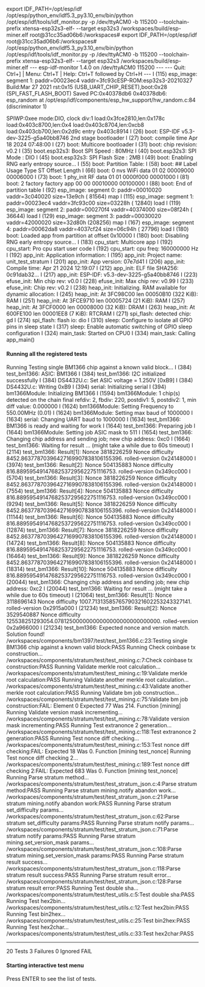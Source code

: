 export IDF_PATH=/opt/esp/idf
/opt/esp/python_env/idf5.3_py3.10_env/bin/python /opt/esp/idf/tools/idf_monitor.py -p /dev/ttyACM0 -b 115200 --toolchain-prefix xtensa-esp32s3-elf- --target esp32s3 /workspaces/build/esp-miner.elf
root@31cc35ad06b6:/workspaces# export IDF_PATH=/opt/esp/idf
root@31cc35ad06b6:/workspaces# /opt/esp/python_env/idf5.3_py3.10_env/bin/python /opt/esp/idf/tools/idf_monitor.py -p /dev/ttyACM0 -b 115200 --toolchain-prefix xtensa-esp32s3-elf- --target esp32s3 /workspaces/build/esp-miner.elf
--- esp-idf-monitor 1.4.0 on /dev/ttyACM0 115200 ---
--- Quit: Ctrl+] | Menu: Ctrl+T | Help: Ctrl+T followed by Ctrl+H ---
I (115) esp_image: segment 1: paddr=00023ec4 vaddr=3fc93cESP-ROM:esp32s3-20210327
Build:Mar 27 2021
rst:0x15 (USB_UART_CHIP_RESET),boot:0x28 (SPI_FAST_FLASH_BOOT)
Saved PC:0x40378db6
0x40378db6: esp_random at /opt/esp/idf/components/esp_hw_support/hw_random.c:84 (discriminator 1)

SPIWP:0xee
mode:DIO, clock div:1
load:0x3fce2810,len:0x178c
load:0x403c8700,len:0x4
load:0x403c8704,len:0xcb8
load:0x403cb700,len:0x2d9c
entry 0x403c8914
I (26) boot: ESP-IDF v5.3-dev-3225-g5a40bb8746 2nd stage bootloader
I (27) boot: compile time Apr 18 2024 07:48:00
I (27) boot: Multicore bootloader
I (31) boot: chip revision: v0.2
I (35) boot.esp32s3: Boot SPI Speed : 80MHz
I (40) boot.esp32s3: SPI Mode       : DIO
I (45) boot.esp32s3: SPI Flash Size : 2MB
I (49) boot: Enabling RNG early entropy source...
I (55) boot: Partition Table:
I (58) boot: ## Label            Usage          Type ST Offset   Length
I (66) boot:  0 nvs              WiFi data        01 02 00009000 00006000
I (73) boot:  1 phy_init         RF data          01 01 0000f000 00001000
I (81) boot:  2 factory          factory app      00 00 00010000 00100000
I (88) boot: End of partition table
I (92) esp_image: segment 0: paddr=00010020 vaddr=3c040020 size=13e9ch ( 81564) map
I (115) esp_image: segment 1: paddr=00023ec4 vaddr=3fc93c00 size=03228h ( 12840) load
I (119) esp_image: segment 2: paddr=000270f4 vaddr=40374000 size=08f24h ( 36644) load
I (129) esp_image: segment 3: paddr=00030020 vaddr=42000020 size=32d80h (208256) map
I (167) esp_image: segment 4: paddr=00062da8 vaddr=4037cf24 size=06c94h ( 27796) load
I (180) boot: Loaded app from partition at offset 0x10000
I (180) boot: Disabling RNG early entropy source...
I (183) cpu_start: Multicore app
I (192) cpu_start: Pro cpu start user code
I (192) cpu_start: cpu freq: 160000000 Hz
I (192) app_init: Application information:
I (195) app_init: Project name:     unit_test_stratum
I (201) app_init: App version:      07e7d41
I (206) app_init: Compile time:     Apr 21 2024 12:19:07
I (212) app_init: ELF file SHA256:  0c91dab32...
I (217) app_init: ESP-IDF:          v5.3-dev-3225-g5a40bb8746
I (223) efuse_init: Min chip rev:     v0.0
I (228) efuse_init: Max chip rev:     v0.99 
I (233) efuse_init: Chip rev:         v0.2
I (238) heap_init: Initializing. RAM available for dynamic allocation:
I (245) heap_init: At 3FC98C00 len 00050B10 (322 KiB): RAM
I (251) heap_init: At 3FCE9710 len 00005724 (21 KiB): RAM
I (257) heap_init: At 3FCF0000 len 00008000 (32 KiB): DRAM
I (263) heap_init: At 600FE100 len 00001EE8 (7 KiB): RTCRAM
I (271) spi_flash: detected chip: gd
I (274) spi_flash: flash io: dio
I (310) sleep: Configure to isolate all GPIO pins in sleep state
I (317) sleep: Enable automatic switching of GPIO sleep configuration
I (324) main_task: Started on CPU0
I (334) main_task: Calling app_main()

#### Running all the registered tests #####

Running Testing single BM1366 chip against a known valid block...
I (384) test_bm1366: ASIC: BM1366
I (384) test_bm1366: I2C initialized successfully
I (384) DS4432U.c: Set ASIC voltage = 1.250V [0xB9]
I (384) DS4432U.c: Writing 0xB9
I (394) serial: Initializing serial
I (394) bm1366Module: Initializing BM1366
I (1594) bm1366Module: 1 chip(s) detected on the chain
final refdiv: 2, fbdiv: 220, postdiv1: 5, postdiv2: 1, min diff value: 0.000000
I (1624) bm1366Module: Setting Frequency to 550.00MHz (0.01)
I (1624) bm1366Module: Setting max baud of 1000000 
I (1634) serial: Changing UART baud to 1000000
I (1634) test_bm1366: BM1366 is ready and waiting for work
I (1644) test_bm1366: Preparing job
I (1644) bm1366Module: Setting job ASIC mask to 511
I (1654) test_bm1366: Changing chip address and sending job; new chip address: 0xc0
I (1664) test_bm1366: Waiting for result ... (might take a while due to 60s timeout)
I (2114) test_bm1366: Result[1]: Nonce 3818226259 Nonce difficulty 8452.86377870396427169907838106155396. rolled-version 0x24148000
I (3974) test_bm1366: Result[2]: Nonce 504135883 Nonce difficulty 816.88959549147682537295622751116753. rolled-version 0x349cc000
I (5704) test_bm1366: Result[3]: Nonce 3818226259 Nonce difficulty 8452.86377870396427169907838106155396. rolled-version 0x24148000
I (7554) test_bm1366: Result[4]: Nonce 504135883 Nonce difficulty 816.88959549147682537295622751116753. rolled-version 0x349cc000
I (9294) test_bm1366: Result[5]: Nonce 3818226259 Nonce difficulty 8452.86377870396427169907838106155396. rolled-version 0x24148000
I (11144) test_bm1366: Result[6]: Nonce 504135883 Nonce difficulty 816.88959549147682537295622751116753. rolled-version 0x349cc000
I (12874) test_bm1366: Result[7]: Nonce 3818226259 Nonce difficulty 8452.86377870396427169907838106155396. rolled-version 0x24148000
I (14724) test_bm1366: Result[8]: Nonce 504135883 Nonce difficulty 816.88959549147682537295622751116753. rolled-version 0x349cc000
I (16464) test_bm1366: Result[9]: Nonce 3818226259 Nonce difficulty 8452.86377870396427169907838106155396. rolled-version 0x24148000
I (18314) test_bm1366: Result[10]: Nonce 504135883 Nonce difficulty 816.88959549147682537295622751116753. rolled-version 0x349cc000
I (20044) test_bm1366: Changing chip address and sending job; new chip address: 0xc2
I (20044) test_bm1366: Waiting for result ... (might take a while due to 60s timeout)
I (21064) test_bm1366: Result[1]: Nonce 3118696143 Nonce difficulty 1007.71313585765790321602253243327141. rolled-version 0x2915a000
I (21234) test_bm1366: Result[2]: Nonce 3529540887 Nonce difficulty 125538251293054.07812500000000000000000000000000. rolled-version 0x2a966000
I (21234) test_bm1366: Expected nonce and version match. Solution found!
/workspaces/components/bm1397/test/test_bm1366.c:23:Testing single BM1366 chip against a known valid block:PASS
Running Check coinbase tx construction...
/workspaces/components/stratum/test/test_mining.c:7:Check coinbase tx construction:PASS
Running Validate merkle root calculation...
/workspaces/components/stratum/test/test_mining.c:19:Validate merkle root calculation:PASS
Running Validate another merkle root calculation...
/workspaces/components/stratum/test/test_mining.c:43:Validate another merkle root calculation:PASS
Running Validate bm job construction...
/workspaces/components/stratum/test/test_mining.c:75:Validate bm job construction:FAIL: Element 0 Expected 77 Was 214. Function [mining]
Running Validate version mask incrementing...
/workspaces/components/stratum/test/test_mining.c:78:Validate version mask incrementing:PASS
Running Test extranonce 2 generation...
/workspaces/components/stratum/test/test_mining.c:118:Test extranonce 2 generation:PASS
Running Test nonce diff checking...
/workspaces/components/stratum/test/test_mining.c:153:Test nonce diff checking:FAIL: Expected 18 Was 0. Function [mining test_nonce]
Running Test nonce diff checking 2...
/workspaces/components/stratum/test/test_mining.c:189:Test nonce diff checking 2:FAIL: Expected 683 Was 0. Function [mining test_nonce]
Running Parse stratum method...
/workspaces/components/stratum/test/test_stratum_json.c:4:Parse stratum method:PASS
Running Parse stratum mining.notify abandon work...
/workspaces/components/stratum/test/test_stratum_json.c:21:Parse stratum mining.notify abandon work:PASS
Running Parse stratum set_difficulty params...
/workspaces/components/stratum/test/test_stratum_json.c:62:Parse stratum set_difficulty params:PASS
Running Parse stratum notify params...
/workspaces/components/stratum/test/test_stratum_json.c:71:Parse stratum notify params:PASS
Running Parse stratum mining.set_version_mask params...
/workspaces/components/stratum/test/test_stratum_json.c:108:Parse stratum mining.set_version_mask params:PASS
Running Parse stratum result success...
/workspaces/components/stratum/test/test_stratum_json.c:118:Parse stratum result success:PASS
Running Parse stratum result error...
/workspaces/components/stratum/test/test_stratum_json.c:128:Parse stratum result error:PASS
Running Test double sha...
/workspaces/components/stratum/test/test_utils.c:5:Test double sha:PASS
Running Test hex2bin...
/workspaces/components/stratum/test/test_utils.c:12:Test hex2bin:PASS
Running Test bin2hex...
/workspaces/components/stratum/test/test_utils.c:25:Test bin2hex:PASS
Running Test hex2char...
/workspaces/components/stratum/test/test_utils.c:33:Test hex2char:PASS

-----------------------
20 Tests 3 Failures 0 Ignored 
FAIL

#### Starting interactive test menu #####



Press ENTER to see the list of tests.
